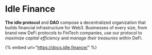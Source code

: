 # Idle Finance

**The idle protocol** and **DAO** compose a decentralized organization that builds financial infrastructure for Web3. Businesses of every size, from brand new DeFi protocols to FinTech companies, use our protocol to _maximize capital efficiency_ and _manage their treasuries_ within DeFi.

{% embed url="https://docs.idle.finance/" %}
